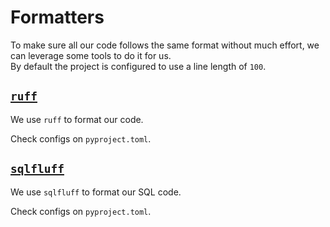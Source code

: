 # Formatters

To make sure all our code follows the same format without much effort, we can leverage some tools to do it for us.  
By default the project is configured to use a line length of `100`.

## <a href="https://beta.ruff.rs/docs/" target="_blank"><code>ruff</code></a>

We use `ruff` to format our code.  

Check configs on `pyproject.toml`.

## <a href="https://sqlfluff.com/" target="_blank"><code>sqlfluff</code></a>

We use `sqlfluff` to format our SQL code.  

Check configs on `pyproject.toml`.
